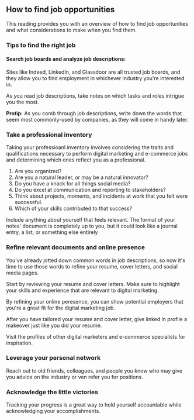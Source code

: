 ## How to find job opportunities

This reading provides you with an overview of how to find job opportunities and what considerations to make when you find them.

### Tips to find the right job

#### Search job boards and analyze job descriptions:

Sites like Indeed, LinkedIn, and Glassdoor are all trusted job boards, and they allow you to find employment in whichever industry you're interested in.

As you read job descriptions, take notes on which tasks and roles intrigue you the most.

**Protip:**
As you comb through job descriptions, write down the words that seem most commonly-used by companies, as they will come in handy later.


### Take a professional inventory

Taking your professioanl inventory involves considering the traits and qualifications necessary to perform digital marketing and e-commerce jobs and determining which ones reflect you as a professional.

1. Are you organized?
2. Are you a natural leader, or may be a natural innovator?
3. Do you have a knack for all things social media?
4. Do you excel at communication and reporting to stakeholders?
5. Think about projects, moments, and incidents at work that you felt were successful.
6. Which of your skills contributed to that success?

Include anything about yourself that feels relevant.
The format of your notes' document is completely up to you,
but it could look like a journal entry, a list, or something else entirely


### Refine relevant documents and online presence

You've already jotted down common words in job descriptions, so now it's time to use those words to refine your resume, cover letters, and social media pages.

Start by reviewing your resume and cover letters.
Make sure to highlight your skills and experience that are relevant to digital marketing.

By refining your online peresence, you can show potential employers that you're a great fit for the digital marketing job.

After you have tailored your resume and cover letter, give linked in profile a makeover just like you did your resume.

Visit the profiles of other digital marketers and e-commerce specialists for inspiration.


### Leverage your personal network

Reach out to old friends, colleagues, and people you know who may give you advice on the industry or ven refer you for positions.

### Acknowledge the little victories

Tracking your progress is a great way to hold yourself accountable while acknowledging your accomplishments.



